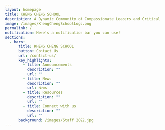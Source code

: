```yaml
---
layout: homepage
title: KHENG CHENG SCHOOL
description: A Dynamic Community of Compassionate Leaders and Critical Thinkers.
image: /images/KhengChengSchoolLogo.png
permalink: /
notification: Here's a notification bar you can use!
sections:
  - hero:
      title: KHENG CHENG SCHOOL
      button: Contact Us
      url: /contact-us/
      key_highlights:
        - title: Announcements
          description: ""
          url: ""
        - title: News
          description: ""
          url: News
        - title: Resources
          description: ""
          url: ""
        - title: Connect with us
          description: ""
          url: ""
      background: /images/Staff 2022.jpg
---
```

